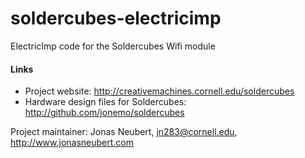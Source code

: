 soldercubes-electricimp
======================

ElectricImp code for the Soldercubes Wifi module

#### Links

 * Project website: http://creativemachines.cornell.edu/soldercubes
 * Hardware design files for Soldercubes: http://github.com/jonemo/soldercubes

Project maintainer: Jonas Neubert, jn283@cornell.edu, http://www.jonasneubert.com
